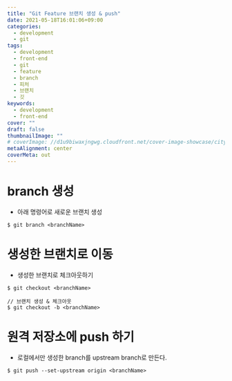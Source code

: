 ```yaml
---
title: "Git Feature 브랜치 생성 & push"
date: 2021-05-18T16:01:06+09:00
categories:
  - development
  - git
tags:
  - development
  - front-end
  - git
  - feature
  - branch
  - 피처
  - 브랜치
  - 깃
keywords:
  - development
  - front-end
cover: ""
draft: false
thumbnailImage: ""
# coverImage: //d1u9biwaxjngwg.cloudfront.net/cover-image-showcase/city.jpg
metaAlignment: center
coverMeta: out
---
```


# branch 생성

- 아래 명령어로 새로운 브랜치 생성
<!--adsense-->

```
$ git branch <branchName>
```

# 생성한 브랜치로 이동

- 생성한 브랜치로 체크아웃하기

```
$ git checkout <branchName>
```

```
// 브랜치 생성 & 체크아웃
$ git checkout -b <branchName>
```

# 원격 저장소에 push 하기

- 로컬에서만 생성한 branch를 upstream branch로 만든다.

```
$ git push --set-upstream origin <branchName>
```
